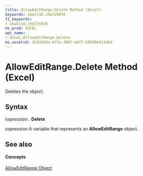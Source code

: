 ```yaml
---
title: AllowEditRange.Delete Method (Excel)
keywords: vbaxl10.chm725076
f1_keywords:
- vbaxl10.chm725076
ms.prod: EXCEL
api_name:
- Excel.AllowEditRange.Delete
ms.assetid: 3b2dad3a-62fa-398f-b0ff-b9586b413ebd
---
```



# AllowEditRange.Delete Method (Excel)

Deletes the object.


## Syntax

 _expression_ . **Delete**

 _expression_ A variable that represents an **AllowEditRange** object.


## See also


#### Concepts


[AllowEditRange Object](alloweditrange-object-excel.md)

